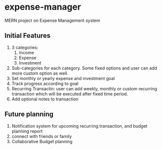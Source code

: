 # expense-manager
MERN project on Expense Management system

## Initial Features
1. 3 categories:
    1. Income
    2. Expense
    3. Investment
2. Sub-categories for each category. Some fixed options and user can add more custom option as well.
3. Set monthly or yearly expense and investment goal
4. Track progress according to goal
5. Recurring Transactin: user can add weekly, monthly or custom recurring transaction which will be executed after fixed time period.
6. Add optional notes to transaction

## Future planning
1. Notification system for upcoming recurring transaction, and budget planning report
2. connect with friends or family
3. Collaborative Budget planning